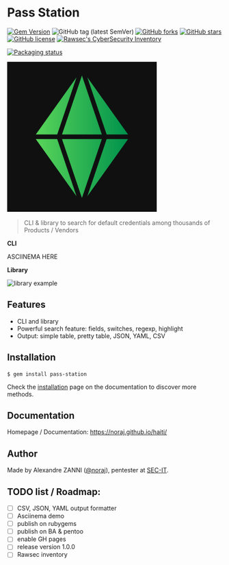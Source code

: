 # Pass Station

[![Gem Version](https://badge.fury.io/rb/pass-station.svg)](https://badge.fury.io/rb/pass-station)
![GitHub tag (latest SemVer)](https://img.shields.io/github/tag/noraj/pass-station)
[![GitHub forks](https://img.shields.io/github/forks/noraj/pass-station)](https://github.com/noraj/pass-station/network)
[![GitHub stars](https://img.shields.io/github/stars/noraj/pass-station)](https://github.com/noraj/pass-station/stargazers)
[![GitHub license](https://img.shields.io/github/license/noraj/pass-station)](https://github.com/noraj/pass-station/blob/master/LICENSE.txt)
[![Rawsec's CyberSecurity Inventory](https://inventory.rawsec.ml/img/badges/Rawsec-inventoried-FF5050_flat.svg)](https://inventory.rawsec.ml/tools.html#Pass%20Station)

[![Packaging status](https://repology.org/badge/vertical-allrepos/pass-station.svg)](https://repology.org/project/pass-station/versions)

![logo](docs/_media/logo.png)

> CLI & library to search for default credentials among thousands of Products / Vendors

**CLI**

ASCIINEMA HERE

**Library**

![library example](https://i.imgur.com/XjhS66Y.png)

## Features

- CLI and library
- Powerful search feature: fields, switches, regexp, highlight
- Output: simple table, pretty table, JSON, YAML, CSV

## Installation

```plaintext
$ gem install pass-station
```

Check the [installation](https://sec-it.github.io/pass-station/) page on the documentation to discover more methods.

## Documentation

Homepage / Documentation: https://noraj.github.io/haiti/

## Author

Made by Alexandre ZANNI ([@noraj](https://pwn.by/noraj/)), pentester at [SEC-IT](https://sec-it.fr).

## TODO list / Roadmap:

- [ ] CSV, JSON, YAML output formatter
- [ ] Asciinema demo
- [ ] publish on rubygems
- [ ] publish on BA & pentoo
- [ ] enable GH pages
- [ ] release version 1.0.0
- [ ] Rawsec inventory
